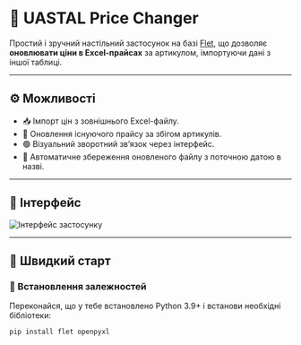 # 🧾 UASTAL Price Changer

Простий і зручний настільний застосунок на базі [Flet](https://flet.dev), що дозволяє **оновлювати ціни в Excel-прайсах** за артикулом, імпортуючи дані з іншої таблиці.

---

## ⚙️ Можливості

- 📥 Імпорт цін з зовнішнього Excel-файлу.
- 📄 Оновлення існуючого прайсу за збігом артикулів.
- 🟢 Візуальний зворотний зв’язок через інтерфейс.
- 💾 Автоматичне збереження оновленого файлу з поточною датою в назві.

---

## 📸 Інтерфейс

![Інтерфейс застосунку](preview.png) <!-- (Додай скріншот, якщо є можливість!) -->

---

## 🚀 Швидкий старт

### 🔧 Встановлення залежностей

Переконайся, що у тебе встановлено Python 3.9+ і встанови необхідні бібліотеки:

```bash
pip install flet openpyxl
